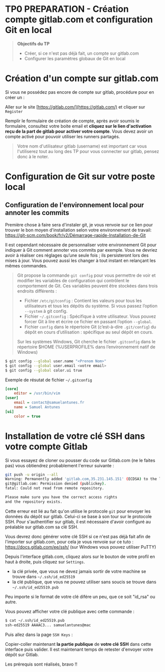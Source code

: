 
# TP0 PREPARATION - Création compte gitlab.com et configuration Git en local

> **Objectifs du TP**
> * Créer, si ce n'est pas déjà fait, un compte sur gitlab.com
> * Configurer les paramètres globaux de Git en local
> 

# Création d'un compte sur gitlab.com

Si vous ne possédez pas encore de compte sur gitlab, procédure pour en créer un :

Aller sur le site [https://gitlab.com/](https://gitlab.com/) et cliquer sur `Register`

Remplir le formulaire de création de compte, après avoir soumis le formulaire, consultez votre boite email et **cliquez sur le lien d'activation reçu de la part de gitlab pour activer votre compte**. Vous devez avoir un compte activé pour pouvoir utiliser les runners partagés.

> Votre nom d'utilisateur gitlab (username) est important car vous l'utiliserez tout au long des TP pour vous connecter sur gitlab, pensez donc à le noter.
 

# Configuration de Git sur votre poste local

## Configuration de l'environnement local pour annoter les commits

Première chose à faire sera d'instaler git, je vous renvoie sur ce lien pour trouver le bon moyen d'installation selon votre environnement de travail: 
https://git-scm.com/book/fr/v2/Démarrage-rapide-Installation-de-Git

Il est cependant nécessaire de personnaliser votre environnement Git pour indiquer à Git comment annoter vos commits par exemple. 
Vous ne devriez avoir à réaliser ces réglages qu’une seule fois ; ils persisteront lors des mises à jour. Vous pouvez aussi les changer à tout instant en relançant les mêmes commandes.

> Git propose la commande `git config` pour vous permettre de voir et modifier les variables de configuration qui contrôlent le comportement de Git. Ces variables peuvent être stockées dans trois endroits différents :
> - Fichier `/etc/gitconfig` : Contient les valeurs pour tous les utilisateurs et tous les dépôts du système. Si vous passez l’option `--system` à git config.
> - Fichier `~/.gitconfig` : Spécifique à votre utilisateur. Vous pouvez forcer Git à lire et écrire ce fichier en passant l’option `--global`.
> - Fichier `config` dans le répertoire Git (c’est-à-dire `.git/config`) du dépôt en cours d’utilisation : spécifique au seul dépôt en cours.
> 
> Sur les systèmes Windows, Git cherche le fichier `.gitconfig` dans le répertoire $HOME (%USERPROFILE% dans l’environnement natif de Windows)

```bash
$ git config --global user.name "<Prenom Nom>" 
$ git config --global user.email <votre email>
$ git config --global color.ui true
```

Exemple de résutat de fichier `~/.gitconfig`

```ini
[core]
	editor = /usr/bin/vim
[user]
	email = contact@samuelantunes.fr
	name = Samuel Antunes
[ui]
	color = true
```


# Installation de votre clé SSH dans votre compte Gitlab

Si vous essayez de cloner ou pousser du code sur Gitlab.com (ne le faites pas) vous obtiendrez probablement l'erreur suivante :
```bash
git push -u origin --all
Warning: Permanently added 'gitlab.com,35.231.145.151' (ECDSA) to the list of known hosts.
git@gitlab.com: Permission denied (publickey).
fatal: Could not read from remote repository.

Please make sure you have the correct access rights
and the repository exists.
```

Cette erreur est lié au fait qu'on utilise le protocole `git` pour envoyer les données du dépôt sur gitlab. Celui-ci se base à son tour sur le protocole SSH. Pour s'authentifier sur gitlab, il est nécessaire d'avoir configuré au préalable sur gitlab.com sa clé SSH.

Vous devrez donc générer votre clé SSH si ce n'est pas déjà fait afin de l'importer sur gitlab.com, pour cela je vous renvoie sur ce tuto : 
https://docs.gitlab.com/ee/ssh/ (sur Windows vous pouvez utiliser PuTTY)

Depuis l'interface gitlab.com, cliquez alors sur le bouton de votre profil en haut à droite, puis cliquez sur `Settings`.

- la clé privée, que vous ne devez jamais sortir de votre machine se trouve dans `~/.ssh/id_ed25519`
- la clé publique, que vous ne pouvez utiliser sans soucis se trouve dans `~/.ssh/id_ed25519.pub`

Peu importe si le format de votre clé difére un peu, que ce soit "id_rsa" ou autre.

Vous pouvez afficher votre clé publique avec cette commande : 

```bash
$ cat ~/.ssh/id_ed25519.pub
ssh-ed25519 AAAAC3... samuelantunes@mac
```

Puis allez dans la page `SSH Keys` :

Copier-coller maintenant **la partie publique** de **votre clé SSH** dans cette interface puis valider. 
Il est maintenant temps de retester d'envoyer votre dépôt sur Gitlab.

Les prérequis sont réalisés, bravo !!
